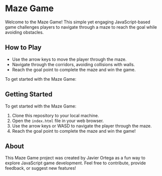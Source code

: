 # Maze Game

Welcome to the Maze Game! This simple yet engaging JavaScript-based game challenges players to navigate through a maze to reach the goal while avoiding obstacles.

## How to Play

- Use the arrow keys to move the player through the maze.
- Navigate through the corridors, avoiding collisions with walls.
- Reach the goal point to complete the maze and win the game.

To get started with the Maze Game:

## Getting Started

To get started with the Maze Game:

1. Clone this repository to your local machine.
2. Open the `index.html` file in your web browser.
3. Use the arrow keys or WASD to navigate the player through the maze.
4. Reach the goal point to complete the maze and win the game!

## About

This Maze Game project was created by Javier Ortega as a fun way to explore JavaScript game development. Feel free to contribute, provide feedback, or suggest new features!
